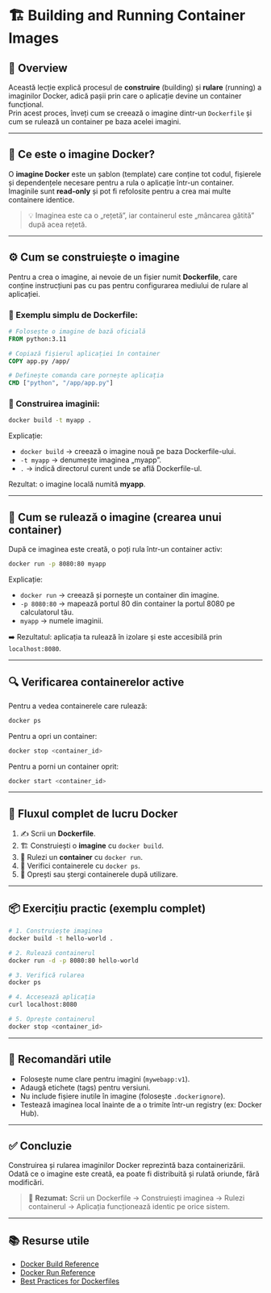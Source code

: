 # 🏗️ Building and Running Container Images

## 📖 Overview
Această lecție explică procesul de **construire** (building) și **rulare** (running) a imaginilor Docker, adică pașii prin care o aplicație devine un container funcțional.  
Prin acest proces, înveți cum se creează o imagine dintr-un `Dockerfile` și cum se rulează un container pe baza acelei imagini.

---

## 🧱 Ce este o imagine Docker?

O **imagine Docker** este un șablon (template) care conține tot codul, fișierele și dependențele necesare pentru a rula o aplicație într-un container.  
Imaginile sunt **read-only** și pot fi refolosite pentru a crea mai multe containere identice.

> 💡 Imaginea este ca o „rețetă”, iar containerul este „mâncarea gătită” după acea rețetă.

---

## ⚙️ Cum se construiește o imagine

Pentru a crea o imagine, ai nevoie de un fișier numit **Dockerfile**, care conține instrucțiuni pas cu pas pentru configurarea mediului de rulare al aplicației.

### 🧩 Exemplu simplu de Dockerfile:
```Dockerfile
# Folosește o imagine de bază oficială
FROM python:3.11

# Copiază fișierul aplicației în container
COPY app.py /app/

# Definește comanda care pornește aplicația
CMD ["python", "/app/app.py"]
```

### 🔧 Construirea imaginii:
```bash
docker build -t myapp .
```
Explicație:
- `docker build` → creează o imagine nouă pe baza Dockerfile-ului.
- `-t myapp` → denumește imaginea „myapp”.
- `.` → indică directorul curent unde se află Dockerfile-ul.

Rezultat: o imagine locală numită **myapp**.

---

## 🚀 Cum se rulează o imagine (crearea unui container)

După ce imaginea este creată, o poți rula într-un container activ:
```bash
docker run -p 8080:80 myapp
```
Explicație:
- `docker run` → creează și pornește un container din imagine.
- `-p 8080:80` → mapează portul 80 din container la portul 8080 pe calculatorul tău.
- `myapp` → numele imaginii.

➡️ Rezultatul: aplicația ta rulează în izolare și este accesibilă prin `localhost:8080`.

---

## 🔍 Verificarea containerelor active

Pentru a vedea containerele care rulează:
```bash
docker ps
```
Pentru a opri un container:
```bash
docker stop <container_id>
```

Pentru a porni un container oprit:
```bash
docker start <container_id>
```

---

## 🧰 Fluxul complet de lucru Docker

1. ✍️ Scrii un **Dockerfile**.  
2. 🏗️ Construiești o **imagine** cu `docker build`.  
3. 🚀 Rulezi un **container** cu `docker run`.  
4. 🔎 Verifici containerele cu `docker ps`.  
5. 🛑 Oprești sau ștergi containerele după utilizare.  

---

## 📦 Exercițiu practic (exemplu complet)

```bash
# 1. Construiește imaginea
docker build -t hello-world .

# 2. Rulează containerul
docker run -d -p 8080:80 hello-world

# 3. Verifică rularea
docker ps

# 4. Accesează aplicația
curl localhost:8080

# 5. Oprește containerul
docker stop <container_id>
```

---

## 🧠 Recomandări utile

- Folosește nume clare pentru imagini (`mywebapp:v1`).  
- Adaugă etichete (tags) pentru versiuni.  
- Nu include fișiere inutile în imagine (folosește `.dockerignore`).  
- Testează imaginea local înainte de a o trimite într-un registry (ex: Docker Hub).

---

## ✅ Concluzie

Construirea și rularea imaginilor Docker reprezintă baza containerizării.  
Odată ce o imagine este creată, ea poate fi distribuită și rulată oriunde, fără modificări.  

> 🐳 **Rezumat:** Scrii un Dockerfile → Construiești imaginea → Rulezi containerul → Aplicația funcționează identic pe orice sistem.

---

## 📚 Resurse utile
- [Docker Build Reference](https://docs.docker.com/engine/reference/commandline/build/)
- [Docker Run Reference](https://docs.docker.com/engine/reference/commandline/run/)
- [Best Practices for Dockerfiles](https://docs.docker.com/develop/develop-images/dockerfile_best-practices/)
